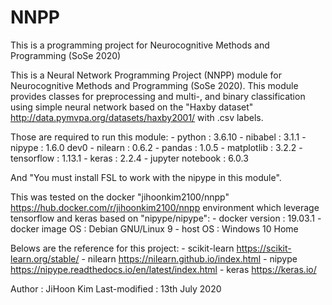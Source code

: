 # NNPP
This is a programming project for Neurocognitive Methods and Programming (SoSe 2020)

This is a Neural Network Programming Project (NNPP) module for Neurocognitive Methods and Programming (SoSe 2020).
This module provides classes for preprocessing and multi-, and binary classification using simple neural network
based on the "Haxby dataset" <http://data.pymvpa.org/datasets/haxby2001/> with .csv labels.

Those are required to run this module:
    - python : 3.6.10
    - nibabel : 3.1.1
    - nipype : 1.6.0 dev0
    - nilearn : 0.6.2
    - pandas : 1.0.5
    - matplotlib : 3.2.2
    - tensorflow : 1.13.1
    - keras : 2.2.4
    - jupyter notebook : 6.0.3

And "You must install FSL to work with the nipype in this module".

This was tested on the docker "jihoonkim2100/nnpp" <https://hub.docker.com/r/jihoonkim2100/nnpp> environment
which leverage tensorflow and keras based on "nipype/nipype":
    - docker version : 19.03.1
    - docker image OS : Debian GNU/Linux 9
    - host OS : Windows 10 Home

Belows are the reference for this project:
    - scikit-learn https://scikit-learn.org/stable/
    - nilearn https://nilearn.github.io/index.html
    - nipype https://nipype.readthedocs.io/en/latest/index.html
    - keras https://keras.io/

Author : JiHoon Kim
Last-modified : 13th July 2020
